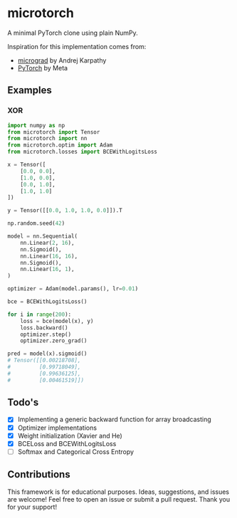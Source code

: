 # microtorch
A minimal PyTorch clone using plain NumPy. 

Inspiration for this implementation comes from:
- [micrograd](https://github.com/karpathy/micrograd) by Andrej Karpathy
- [PyTorch](https://pytorch.org/) by Meta

## Examples

### XOR
~~~Python
import numpy as np
from microtorch import Tensor
from microtorch import nn
from microtorch.optim import Adam
from microtorch.losses import BCEWithLogitsLoss

x = Tensor([
    [0.0, 0.0],
    [1.0, 0.0],
    [0.0, 1.0],
    [1.0, 1.0]
])

y = Tensor([[0.0, 1.0, 1.0, 0.0]]).T

np.random.seed(42)

model = nn.Sequential(
    nn.Linear(2, 16),
    nn.Sigmoid(),
    nn.Linear(16, 16),
    nn.Sigmoid(),
    nn.Linear(16, 1),
)

optimizer = Adam(model.params(), lr=0.01)

bce = BCEWithLogitsLoss()

for i in range(200):
    loss = bce(model(x), y)
    loss.backward()
    optimizer.step()
    optimizer.zero_grad()

pred = model(x).sigmoid()
# Tensor([[0.00218708],
#         [0.99718049],
#         [0.99636125],
#         [0.00461519]])
~~~

## Todo's
- [x] Implementing a generic backward function for array broadcasting
- [x] Optimizer implementations
- [x] Weight initialization (Xavier and He)
- [x] BCELoss and BCEWithLogitsLoss
- [ ] Softmax and Categorical Cross Entropy

## Contributions
This framework is for educational purposes.
Ideas, suggestions, and issues are welcome! 
Feel free to open an issue or submit a pull request.
Thank you for your support!
